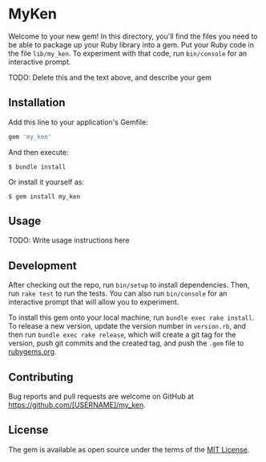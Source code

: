 # MyKen

Welcome to your new gem! In this directory, you'll find the files you need to be able to package up your Ruby library into a gem. Put your Ruby code in the file `lib/my_ken`. To experiment with that code, run `bin/console` for an interactive prompt.

TODO: Delete this and the text above, and describe your gem

## Installation

Add this line to your application's Gemfile:

```ruby
gem 'my_ken'
```

And then execute:

    $ bundle install

Or install it yourself as:

    $ gem install my_ken

## Usage

TODO: Write usage instructions here

## Development

After checking out the repo, run `bin/setup` to install dependencies. Then, run `rake test` to run the tests. You can also run `bin/console` for an interactive prompt that will allow you to experiment.

To install this gem onto your local machine, run `bundle exec rake install`. To release a new version, update the version number in `version.rb`, and then run `bundle exec rake release`, which will create a git tag for the version, push git commits and the created tag, and push the `.gem` file to [rubygems.org](https://rubygems.org).

## Contributing

Bug reports and pull requests are welcome on GitHub at https://github.com/[USERNAME]/my_ken.

## License

The gem is available as open source under the terms of the [MIT License](https://opensource.org/licenses/MIT).
